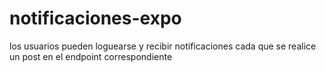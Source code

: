 # notificaciones-expo
los usuarios pueden loguearse y recibir notificaciones cada que se realice un post en el endpoint correspondiente
